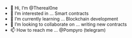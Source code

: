 - 👋 Hi, I’m @Thereal0ne
- 👀 I’m interested in ... Smart contracts
- 🌱 I’m currently learning ... Blockchain development
- 💞️ I’m looking to collaborate on ...  writing new contracts 
- 📫 How to reach me ... @Pompyro (telegram)

<!---
Thereal0ne/Thereal0ne is a ✨ special ✨ repository because its `README.md` (this file) appears on your GitHub profile.
You can click the Preview link to take a look at your changes.
--->
